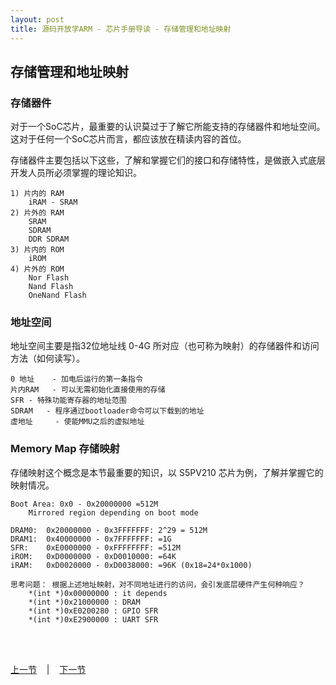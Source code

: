 ```yaml
---
layout: post
title: 源码开放学ARM - 芯片手册导读 - 存储管理和地址映射
---
```


## 存储管理和地址映射

### 存储器件
对于一个SoC芯片，最重要的认识莫过于了解它所能支持的存储器件和地址空间。这对于任何一个SoC芯片而言，都应该放在精读内容的首位。

存储器件主要包括以下这些，了解和掌握它们的接口和存储特性，是做嵌入式底层开发人员所必须掌握的理论知识。

	1) 片内的 RAM 
		iRAM - SRAM
	2) 片外的 RAM
		SRAM
		SDRAM
		DDR SDRAM
	3) 片内的 ROM
		iROM
	4) 片外的 ROM
		Nor Flash
		Nand Flash
		OneNand Flash

### 地址空间
地址空间主要是指32位地址线 0-4G 所对应（也可称为映射）的存储器件和访问方法（如何读写）。
	
	0 地址 	- 加电后运行的第一条指令
	片内RAM	- 可以无需初始化直接使用的存储	
	SFR	- 特殊功能寄存器的地址范围
	SDRAM 	- 程序通过bootloader命令可以下载到的地址
	虚地址 	- 使能MMU之后的虚拟地址
	
### Memory Map 存储映射
存储映射这个概念是本节最重要的知识，以 S5PV210 芯片为例，了解并掌握它的映射情况。

	Boot Area: 0x0 - 0x20000000 =512M
		Mirrored region depending on boot mode
	
	DRAM0: 	0x20000000 - 0x3FFFFFFF: 2^29 = 512M
	DRAM1:  0x40000000 - 0x7FFFFFFF: =1G
	SFR:	0xE0000000 - 0xFFFFFFFF: =512M
	iROM:	0xD0000000 - 0xD0010000: =64K
	iRAM: 	0xD0020000 - 0xD0038000: =96K (0x18=24*0x1000) 
	
	思考问题： 根据上述地址映射，对不同地址进行的访问，会引发底层硬件产生何种响应？
		*(int *)0x00000000 : it depends
		*(int *)0x21000000 : DRAM
		*(int *)0xE0200280 : GPIO SFR
		*(int *)0xE2900000 : UART SFR


<br> <br> 
<div> <a href="chp2-1.html">上一节</a> &nbsp;&nbsp; | &nbsp;&nbsp; <a href="chp2-3.html">下一节</a> </div> <br> <br>